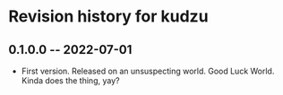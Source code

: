 # Revision history for kudzu

## 0.1.0.0 -- 2022-07-01

* First version. Released on an unsuspecting world. Good Luck World.
  Kinda does the thing, yay?

